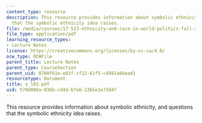```yaml
---
content_type: resource
description: This resource provides information about symbolic ethnicity, and questions
  that the symbolic ethnicity idea raises.
file: /media/courses/17-523-ethnicity-and-race-in-world-politics-fall-2005/570d008a036bcd4db7e613b5e1e73d47_o_l03.pdf
file_type: application/pdf
learning_resource_types:
- Lecture Notes
license: https://creativecommons.org/licenses/by-nc-sa/4.0/
ocw_type: OCWFile
parent_title: Lecture Notes
parent_type: CourseSection
parent_uid: 8780f61e-e01f-cf22-61f5-c4981a66ead1
resourcetype: Document
title: o_l03.pdf
uid: 570d008a-036b-cd4d-b7e6-13b5e1e73d47
---
```

This resource provides information about symbolic ethnicity, and questions that the symbolic ethnicity idea raises.